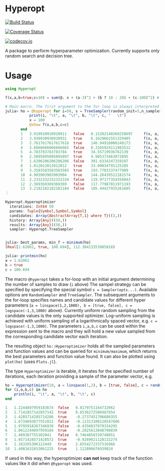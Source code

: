 # Hyperopt

[![Build Status](https://travis-ci.org/baggepinnen/Hyperopt.jl.svg?branch=master)](https://travis-ci.org/baggepinnen/Hyperopt.jl)

[![Coverage Status](https://coveralls.io/repos/baggepinnen/Hyperopt.jl/badge.svg?branch=master&service=github)](https://coveralls.io/github/baggepinnen/Hyperopt.jl?branch=master)

[![codecov.io](http://codecov.io/github/baggepinnen/Hyperopt.jl/coverage.svg?branch=master)](http://codecov.io/github/baggepinnen/Hyperopt.jl?branch=master)

A package to perform hyperparameter optimization. Currently supports only random search and  decision tree.

# Usage

```julia
using Hyperopt

f(x,a,b=true;c=10) = sum(@. x + (a-3)^2 + (b ? 10 : 20) + (c-100)^2) # Function to minimize

# Main macro. The first argument to the for loop is always interpreted as the number of iterations
julia> ho = @hyperopt for i=50, s = TreeSampler(random_init=5,n_samples=3,n_tries=20), a = linspace(1,5,1000), b = [true, false], c = logspace(-1,3,1000)
           print(i, "\t", a, "\t", b, "\t", c, "   \t")
           x = 100
           @show f(x,a,b,c=c)
       end
       1   3.910910910910911   false   0.15282140360258697     f(x, a, b, c=c) = 10090.288832348499
       2   3.930930930930931   true    6.1629662551329405      f(x, a, b, c=c) = 8916.255534433481
       3   2.7617617617617616  true    146.94918006248173      f(x, a, b, c=c) = 2314.282265997491
       4   3.6666666666666665  false   0.3165924111983522      f(x, a, b, c=c) = 10057.226192959602
       5   4.783783783783784   true    34.55719936762139       f(x, a, b, c=c) = 4395.942039196544
       6   2.5895895895895897  true    4.985373463873895       f(x, a, b, c=c) = 9137.947692504491
       7   1.6206206206206206  false   301.6334347259197       f(x, a, b, c=c) = 40777.94468684398
       8   1.012012012012012   true    33.00034791125285       f(x, a, b, c=c) = 4602.905476253546
       9   3.3583583583583585  true    193.7703337477989       f(x, a, b, c=c) = 8903.003911886599
       10  4.903903903903904   true    144.26439512181574      f(x, a, b, c=c) = 2072.9615255755252
       11  2.2332332332332334  false   119.97177354358843      f(x, a, b, c=c) = 519.4596697509966
       12  2.369369369369369   false   117.77987011971193      f(x, a, b, c=c) = 436.52147646611473
       13  3.2182182182182184  false   105.44427935261685      f(x, a, b, c=c) = 149.68779686009242
⋮

Hyperopt.Hyperoptimizer
  iterations: Int64 50
  params: Tuple{Symbol,Symbol,Symbol}
  candidates: Array{AbstractArray{T,1} where T}((3,))
  history: Array{Any}((50,))
  results: Array{Any}((50,))
  sampler: Hyperopt.TreeSampler


julia> best_params, min_f = minimum(ho)
(Real[1.62062, true, 100.694], 112.38413353985818)

julia> printmin(ho)
a = 1.62062
b = true
c = 100.694
```

The macro `@hyperopt` takes a for-loop with an initial argument determining the number of samples to draw (`i` above)
The sampel strategy can be specified by specifying the special symbol `s = Sampler(opts...)`. Available options are `RandomSampler` and `TreeSampler`.
The subsequent arguments to the for-loop specifies names and candidate values for different hyper parameters (`a = linspace(1,2,1000), b = [true, false], c = logspace(-1,3,1000)` above). Currently uniform random sampling from the candidate values is the only supported optimizer. Log-uniform sampling is achieved with uniform sampling of a logarithmically spaced vector, e.g. `c = logspace(-1,3,1000)`. The parameters `i,a,b,c` can be used within the expression sent to the macro and they will hold a new value sampled from the corresponding candidate vector each iteration.

The resulting object `ho::Hyperoptimizer` holds all the sampled parameters and function values and can be queried for `minimum/maximum`, which returns the best parameters and function value found. It can also be plotted using `plot(ho)` (uses `Plots.jl`).

The type `Hyperoptimizer` is iterable, it iterates for the specified number of iterations, each iteration providing a sample of the parameter vector, e.g.
```julia
ho = Hyperoptimizer(10, a = linspace(1,2), b = [true, false], c = randn(100))
for (i,a,b,c) in ho
    println(i, "\t", a, "\t", b, "\t", c)
end

1   1.2244897959183674  false   0.8179751164732062
2   1.7142857142857142  true    0.6536272580487854
3   1.4285714285714286  true    -0.2737451706680355
4   1.6734693877551021  false   -0.12313108128547606
5   1.9795918367346939  false   -0.4350837079334295
6   1.0612244897959184  true    -0.2025613848798039
7   1.469387755102041   false   0.7464858339748051
8   1.8571428571428572  true    -0.9269021128132274
9   1.163265306122449   true    2.6554272337516966
10  1.4081632653061225  true    1.112896676939024
```

If uesd in this way, the hyperoptimizer **can not** keep track of the function values like it did when `@hyperopt` was used.
